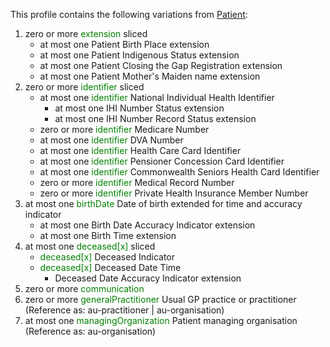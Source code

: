 This profile contains the following variations from [Patient](http://hl7.org/fhir/STU3/Patient):

1. zero or more <span style='color:green'> extension </span>  sliced
   * at most one Patient Birth Place extension
   * at most one Patient Indigenous Status extension
   * at most one Patient Closing the Gap Registration extension
   * at most one Patient Mother's Maiden name extension
1. zero or more <span style='color:green'> identifier </span>  sliced
   * at most one <span style='color:green'> identifier </span> National Individual Health Identifier
      * at most one IHI Number Status extension
      * at most one IHI Number Record Status extension
   * zero or more <span style='color:green'> identifier </span> Medicare Number
   * at most one <span style='color:green'> identifier </span> DVA Number
   * at most one <span style='color:green'> identifier </span> Health Care Card Identifier
   * at most one <span style='color:green'> identifier </span> Pensioner Concession Card Identifier
   * at most one <span style='color:green'> identifier </span> Commonwealth Seniors Health Card Identifier
   * zero or more <span style='color:green'> identifier </span> Medical Record Number
   * zero or more <span style='color:green'> identifier </span> Private Health Insurance Member Number
1. at most one <span style='color:green'> birthDate </span> Date of birth extended for time and accuracy indicator
      * at most one Birth Date Accuracy Indicator extension
      * at most one Birth Time extension
1. at most one <span style='color:green'> deceased[x] </span>  sliced
   * <span style='color:green'> deceased[x] </span> Deceased Indicator
   * <span style='color:green'> deceased[x] </span> Deceased Date Time
      * Deceased Date Accuracy Indicator extension
1. zero or more <span style='color:green'> communication </span> 
1. zero or more <span style='color:green'> generalPractitioner </span> Usual GP practice or practitioner (Reference as: au-practitioner \| au-organisation)
1. at most one <span style='color:green'> managingOrganization </span> Patient managing organisation (Reference as: au-organisation)